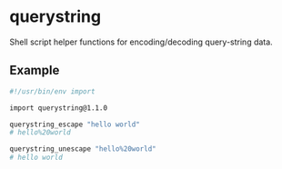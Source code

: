 # querystring

Shell script helper functions for encoding/decoding query-string data.

## Example

```bash
#!/usr/bin/env import

import querystring@1.1.0

querystring_escape "hello world"
# hello%20world

querystring_unescape "hello%20world"
# hello world
```
